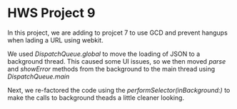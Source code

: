 #  HWS Project 9

In this project, we are adding to projcet 7 to use GCD and prevent hangups when lading a URL using webkit. 

We used _DispatchQueue.global_ to move the loading of JSON to a background thread. This caused some UI issues, so we then moved _parse_ and _showError_ methods from the background to the main thread using _DispatchQueue.main_

Next, we re-factored the code using the _performSelector(inBackground:)_  to make the calls to background theads a little cleaner looking.
